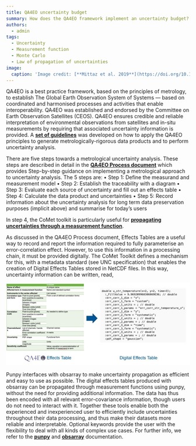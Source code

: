 ```yaml
---
title: QA4EO uncertainty budget
summary: How does the QA4EO framework implement an uncertainty budget?
authors:
  - admin
tags:
  - Uncertainty
  - Measurement function
  - Monte Carlo
  - Law of propagation of uncertainties
image:
  caption: 'Image credit: [**Mittaz et al. 2019**](https://doi.org/10.1088/1681-7575/ab1705)'
---
```


QA4EO is a best practice framework, based on the principles of metrology, to
establish The Global Earth Observation System of Systems — based on coordinated
and harmonised processes and activities that enable interoperability. QA4EO was
established and endorsed by the Committee on Earth Observation Satellites (CEOS).
QA4EO ensures credible and reliable interpretation of environmental observations from
satellites and in-situ measurements by requiring that associated uncertainty information
is provided. A [**set of guidelines**](https://qa4eo.org/documents/) was developed on how to apply the QA4EO principles
to generate metrologically-rigorous data products and to perform uncertainty analysis. 

There are five steps towards a metrological uncertainty analysis. These steps are described in detail in the [**QA4EO Process document**](https://qa4eo.org/docs/3_Process_Document.pdf) which provides Step-by-step guidance on implementing a metrological approach to uncertainty analysis. The 5 steps are:
•	Step 1: Define the measurand and measurement model
•	Step 2: Establish the traceability with a diagram
•	Step 3: Evaluate each source of uncertainty and fill out an effects table
•	Step 4: Calculate the data product and uncertainties
•	Step 5: Record information about the uncertainty analysis for long term data preservation purposes (implicit above) and summarise for today’s users

In step 4, the CoMet toolkit is particularly useful for [**propagating uncertainties through a measurement function**](user-guide/theory/intro-to-uncertainties/).

As discussed in the QA4EO Process document, Effects Tables are a useful way to record and report the information required to fully parameterise an error-correlation effect. However, to use this information in a processing chain, it must be provided digitally. The CoMet Toolkit defines a mechanism for this, with a metadata standard (see UNC specification) that enables the creation of Digital Effects Tables stored in NetCDF files. In this way, uncertainty information can be written, read, 

![img.png](img.png)

Punpy interfaces with obsarray to make uncertainty propagation as efficient and easy to use as possible. The digital effects tables produced with obsarray can be propagated through measurement functions using punpy, without the need for providing additional information. The data has thus been encoded with all relevant error-covariance information, though users do not need to interact with it. Together these tools enable both the experienced and inexperienced user to efficiently include uncertainties throughout their data processing, and thus make their datasets more reliable and interpretable. Optional keywords provide the user with the flexibility to deal with all kinds of complex use cases. 
For further info, we refer to the [**punpy**](https://punpy.readthedocs.io/en/latest/) and [**obsarray**](https://obsarray.readthedocs.io/en/latest/) documentation.

